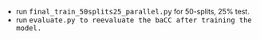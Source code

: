 - run <kbd>final_train_50splits25_parallel.py</kbd> for 50-splits, 25% test.
- run <kbd>evaluate.py<kbd> to reevaluate the baCC after training the model.
